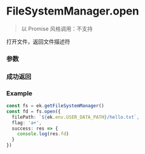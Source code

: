 # FileSystemManager.open

> 以 Promise 风格调用：不支持

打开文件，返回文件描述符

### 参数

<Props :data="props" options />

### 成功返回

<Results :data="results" />

### Example

```ts
const fs = ek.getFileSystemManager()
const fd = fs.open({
  filePath: `${ek.env.USER_DATA_PATH}/hello.txt`,
  flag: 'a+',
  success: res => {
    console.log(res.fd)
  }
})
```

<script setup>
const props = [
    {
        name: "filePath", 
        type: "string",
        default: "",
        required: true, 
        desc: "文件路径 (本地路径)"
    },
    {
        name: "flag", 
        type: "string",
        default: "r",
        required: false, 
        desc: "文件系统标志，默认值: 'r'",
        values: [
          { value: "a", desc: "打开文件用于追加。 如果文件不存在，则创建该文件" },
          { value: "ax", desc: "类似于 'a'，但如果路径存在，则失败" },
          { value: "a+", desc: "打开文件用于读取和追加。 如果文件不存在，则创建该文件" },
          { value: "ax+", desc: "类似于 'a+'，但如果路径存在，则失败" },
          { value: "as", desc: "打开文件用于追加（在同步模式中）。 如果文件不存在，则创建该文件" },
          { value: "as+", desc: "打开文件用于读取和追加（在同步模式中）。 如果文件不存在，则创建该文件" },
          { value: "r", desc: "打开文件用于读取。 如果文件不存在，则会发生异常" },
          { value: "r+", desc: "打开文件用于读取和写入。 如果文件不存在，则会发生异常" },
          { value: "w", desc: "打开文件用于写入。 如果文件不存在则创建文件，如果文件存在则截断文件" },
          { value: "wx", desc: "类似于 'w'，但如果路径存在，则失败" },
          { value: "w+", desc: "打开文件用于读取和写入。 如果文件不存在则创建文件，如果文件存在则截断文件" },
          { value: "wx+", desc: "类似于 'w+'，但如果路径存在，则失败" },
        ]
    }
]

const results = [
  {
    name: 'fd',
    type: 'string',
    desc: "文件描述符"
  }
]
</script>
